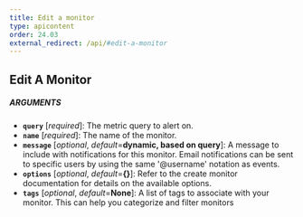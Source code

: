 ```yaml
---
title: Edit a monitor
type: apicontent
order: 24.03
external_redirect: /api/#edit-a-monitor
---
```


## Edit A Monitor
##### ARGUMENTS
* **`query`** [*required*]:
    The metric query to alert on.
* **`name`** [*required*]:
    The name of the monitor.
* **`message`** [*optional*, *default*=**dynamic, based on query**]:
    A message to include with notifications for this monitor. Email notifications can be sent to specific users by using the same '@username' notation as events.
* **`options`** [*optional*, *default*=**{}**]:
    Refer to the create monitor documentation for details on the available options.
* **`tags`** [*optional*, *default*=**None**]:
    A list of tags to associate with your monitor. This can help you categorize and filter monitors
